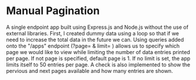# Manual Pagination

A single endpoint app built using Express.js and Node.js without the use of external libraries. 
First, I created dummy data using a loop so that if we need to increase the total data in the future we can. Using queries 
added onto the "/apps" endpoint (?page= <number> & limit= <number>) allows us to specify which page we would like to view while
limiting the number of data entries printed per page. If not page is specified, default page is 1. If no limit is set, the app limits itself to 50 entries per page. A check is also implemented to show the pervious and next pages available and how many entries are shown.
